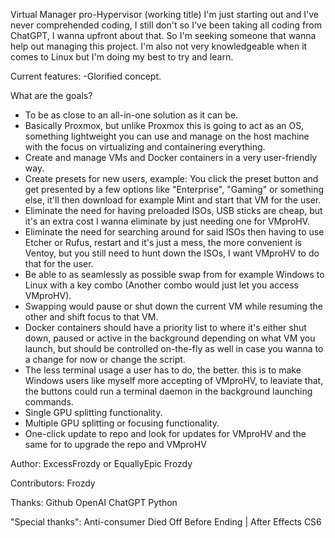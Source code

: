 Virtual Manager pro-Hypervisor (working title)
I'm just starting out and I've never comprehended coding, I still don't so I've been taking all coding from ChatGPT, I wanna upfront about that. So I'm seeking someone that wanna help out managing this project. 
I'm also not very knowledgeable when it comes to Linux but I'm doing my best to try and learn.

Current features:
-Glorified concept.

What are the goals?
- To be as close to an all-in-one solution as it can be.
- Basically Proxmox, but unlike Proxmox this is going to act as an OS, something lightweight you can use and manage on the host machine with the focus on virtualizing and containering everything.
- Create and manage VMs and Docker containers in a very user-friendly way.
- Create presets for new users, example: You click the preset button and get presented by a few options like "Enterprise", "Gaming" or something else, it'll then download for example Mint and start that VM for the user.
- Eliminate the need for having preloaded ISOs, USB sticks are cheap, but it's an extra cost I wanna eliminate by just needing one for VMproHV.
- Eliminate the need for searching around for said ISOs then having to use Etcher or Rufus, restart and it's just a mess, the more convenient is Ventoy, but you still need to hunt down the ISOs, I want VMproHV to do that for the user.
- Be able to as seamlessly as possible swap from for example Windows to Linux with a key combo (Another combo would just let you access VMproHV).
- Swapping would pause or shut down the current VM while resuming the other and shift focus to that VM.
- Docker containers should have a priority list to where it's either shut down, paused or active in the background depending on what VM you launch, but should be controlled on-the-fly as well in case you wanna to a change for now or change the script.
- The less terminal usage a user has to do, the better. this is to make Windows users like myself more accepting of VMproHV, to leaviate that, the buttons could run a terminal daemon in the background launching commands.
- Single GPU splitting functionality.
- Multiple GPU splitting or focusing functionality.
- One-click update to repo and look for updates for VMproHV and the same for to upgrade the repo and VMproHV

Author: 
ExcessFrozdy or EquallyEpic Frozdy

Contributors:
Frozdy

Thanks:
Github
OpenAI ChatGPT
Python

"Special thanks":
Anti-consumer Died Off Before Ending | After Effects CS6
